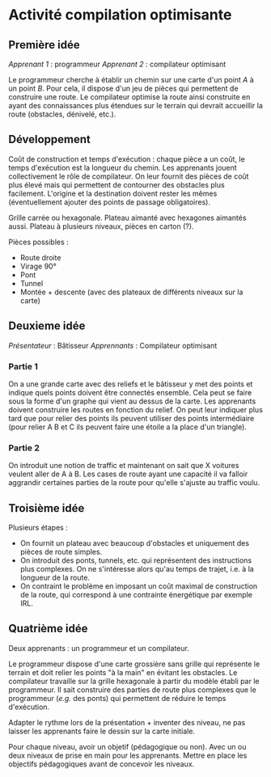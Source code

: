 # Activité compilation optimisante
## Première idée
*Apprenant 1* : programmeur
*Apprenant 2* : compilateur optimisant

Le programmeur cherche à établir un chemin sur une carte d'un point $A$ à un
point $B$. Pour cela, il dispose d'un jeu de pièces qui permettent de
construire une route. Le compilateur optimise la route ainsi construite en
ayant des connaissances plus étendues sur le terrain qui devrait accueillir la
route (obstacles, dénivelé, etc.).

## Développement
Coût de construction et temps d'exécution : chaque pièce a un coût, le
temps d'exécution est la longueur du chemin.
Les apprenants jouent collectivement le rôle de compilateur. On leur fournit
des pièces de coût plus élevé mais qui permettent de contourner des
obstacles plus facilement. L'origine et la destination doivent rester les
mêmes (éventuellement ajouter des points de passage obligatoires).

Grille carrée ou hexagonale. Plateau aimanté avec hexagones aimantés aussi.
Plateau à plusieurs niveaux, pièces en carton (?).

Pièces possibles :
- Route droite
- Virage 90°
- Pont
- Tunnel
- Montée + descente (avec des plateaux de différents niveaux sur la carte)

## Deuxieme idée
*Présentateur* : Bâtisseur
*Apprennants* : Compilateur optimisant

### Partie 1
On a une grande carte avec des reliefs et le bâtisseur y met des points et
indique quels points doivent être connectés ensemble. Cela peut se faire sous
la forme d'un graphe qui vient au dessus de la carte.
Les apprenants doivent construire les routes en fonction du relief.
On peut leur indiquer plus tard que pour relier des points ils peuvent utiliser
des points intermédiaire (pour relier A B et C ils peuvent faire une étoile a
la place d'un triangle).

### Partie 2
On introduit une notion de traffic et maintenant on sait que X voitures veulent
aller de A à B. Les cases de route ayant une capacité il va falloir aggrandir
certaines parties de la route pour qu'elle s'ajuste au traffic voulu.


## Troisième idée
Plusieurs étapes :
- On fournit un plateau avec beaucoup d'obstacles et uniquement des pièces de
route simples.
- On introduit des ponts, tunnels, etc. qui représentent des instructions plus
complexes. On ne s'intéresse alors qu'au temps de trajet, i.e. à la longueur
de la route.
- On contraint le problème en imposant un coût maximal de construction de la
route, qui correspond à une contrainte énergétique par exemple IRL.

## Quatrième idée
Deux apprenants : un programmeur et un compilateur.

Le programmeur dispose d'une carte grossière sans grille qui représente le
terrain et doit relier les points "à la main" en évitant les obstacles.
Le compilateur travaille sur la grille hexagonale à partir du modèle établi
par le programmeur. Il sait construire des parties de route plus complexes que
le programmeur (*e.g.* des ponts) qui permettent de réduire le temps
d'exécution.

Adapter le rythme lors de la présentation + inventer des niveau, ne pas
laisser les apprenants faire le dessin sur la carte initiale.

Pour chaque niveau, avoir un objetif (pédagogique ou non). Avec un ou deux
niveaux de prise en main pour les apprenants. Mettre en place les objectifs
pédagogiques avant de concevoir les niveaux.